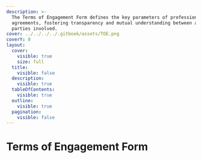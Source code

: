 ```yaml
---
description: >-
  The Terms of Engagement Form defines the key parameters of professional
  agreements, fostering transparency and mutual understanding between all
  parties involved.
cover: ../../../../.gitbook/assets/TOE.png
coverY: 0
layout:
  cover:
    visible: true
    size: full
  title:
    visible: false
  description:
    visible: true
  tableOfContents:
    visible: true
  outline:
    visible: true
  pagination:
    visible: false
---
```


# Terms of Engagement Form

